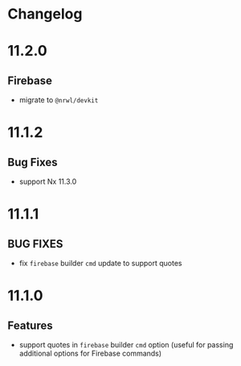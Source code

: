 # Changelog

# 11.2.0

## Firebase

- migrate to `@nrwl/devkit`

# 11.1.2

## Bug Fixes

- support Nx 11.3.0

# 11.1.1

## BUG FIXES

- fix `firebase` builder `cmd` update to support quotes

# 11.1.0

## Features

- support quotes in `firebase` builder `cmd` option (useful for passing additional options for Firebase commands)
